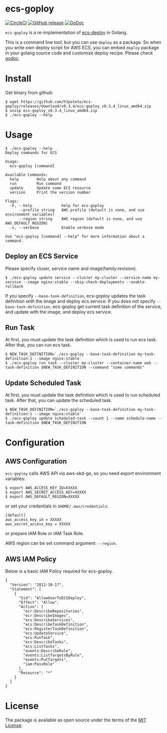 # ecs-goploy
[![CircleCI](https://circleci.com/gh/h3poteto/ecs-goploy.svg?style=svg)](https://circleci.com/gh/h3poteto/ecs-goploy)
[![GitHub release](http://img.shields.io/github/release/h3poteto/ecs-goploy.svg?style=flat-square)](https://github.com/h3poteto/ecs-goploy/releases)
[![GoDoc](https://godoc.org/github.com/h3poteto/ecs-goploy/deploy?status.svg)](https://godoc.org/github.com/h3poteto/ecs-goploy/deploy)

`ecs-goploy` is a re-implementation of [ecs-deploy](https://github.com/silinternational/ecs-deploy) in Golang.


This is a command line tool, but you can use `deploy` as a package.
So when you write own deploy script for AWS ECS, you can embed `deploy` package in your golang source code and customize deploy recipe.
Please check [godoc](https://godoc.org/github.com/h3poteto/ecs-goploy/deploy).


# Install

Get binary from github:

```
$ wget https://github.com/h3poteto/ecs-goploy/releases/download/v0.3.4/ecs-goploy_v0.3.4_linux_amd64.zip
$ unzip ecs-goploy_v0.3.4_linux_amd64.zip
$ ./ecs-goploy --help
```

# Usage

```
$ ./ecs-goploy --help
Deploy commands for ECS

Usage:
  ecs-goploy [command]

Available Commands:
  help        Help about any command
  run         Run command
  update      Update some ECS resource
  version     Print the version number

Flags:
  -h, --help             help for ecs-goploy
      --profile string   AWS profile (detault is none, and use environment variables)
      --region string    AWS region (default is none, and use AWS_DEFAULT_REGION)
  -v, --verbose          Enable verbose mode

Use "ecs-goploy [command] --help" for more information about a command.
```

## Deploy an ECS Service

Please specify cluser, service name and image(family:revision).

```
$ ./ecs-goploy update service --cluster my-cluster --service-name my-service --image nginx:stable --skip-check-deployments --enable-rollback
```

If you specify `--base-task-definition`, ecs-goploy updates the task definition with the image and deploy ecs service.
If you does not specify `--base-task-definition`, ecs-goploy get current task definition of the service, and update with the image, and deploy ecs service.

## Run Task

At first, you must update the task definition which is used to run ecs task.
After that, you can run ecs task.

```
$ NEW_TASK_DEFINITION=`./ecs-goploy --base-task-definition my-task-definition:1 --image nginx:stable`
$ ./ecs-goploy run task --cluster my-cluster --container-name web --task-definition $NEW_TASK_DEFINITION --command "some commands"
```

## Update Scheduled Task

At first, you must update the task definition which is used to run scheduled task.
After that, you can update the scheduled task.

```
$ NEW_TASK_DEFINITION=`./ecs-goploy --base-task-definition my-task-definition:1 --image nginx:stable`
$ ./ecs-goploy update scheduled-task --count 1 --name schedule-name --task-definition $NEW_TASK_DEFINITION
```

# Configuration
## AWS Configuration

`ecs-goploy` calls AWS API via aws-skd-go, so you need export environment variables:

```
$ export AWS_ACCESS_KEY_ID=XXXXX
$ export AWS_SECRET_ACCESS_KEY=XXXXX
$ export AWS_DEFAULT_REGION=XXXXX
```

or set your credentials in `$HOME/.aws/credentials`:

```
[default]
aws_access_key_id = XXXXX
aws_secret_access_key = XXXXX
```

or prepare IAM Role or IAM Task Role.

AWS region can be set command argument: `--region`.

## AWS IAM Policy

Below is a basic IAM Policy required for ecs-goploy.

```
{
  "Version": "2012-10-17",
  "Statement": [
    {
      "Sid": "AllowUserToECSDeploy",
      "Effect": "Allow",
      "Action": [
        "ecr:DescribeRepositories",
        "ecr:DescribeImages",
        "ecs:DescribeServices",
        "ecs:DescribeTaskDefinition",
        "ecs:RegisterTaskDefinition",
        "ecs:UpdateService",
        "ecs:RunTask",
        "ecs:DescribeTasks",
        "ecs:ListTasks",
        "events:DescribeRule",
        "events:ListTargetsByRule",
        "events:PutTargets",
        "iam:PassRole"
      ],
      "Resource": "*"
    }
  ]
}
```

# License

The package is available as open source under the terms of the [MIT License](https://opensource.org/licenses/MIT).

